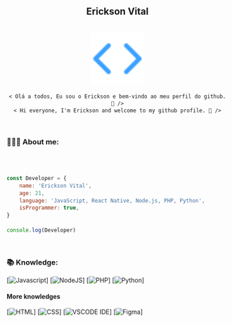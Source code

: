 <div style="display: inline_block" align="center">
  <h2> Erickson Vital </h2>
</div>

<div><br>
  <div style="display: inline_block" align="center">
    <a href="#"><img src="./code-icon.svg" height="120em"/></a>

    < Olá a todos, Eu sou o Erickson e bem-vindo ao meu perfil do github. 🚀 />
    < Hi everyone, I'm Erickson and welcome to my github profile. 🚀 />
  </div>
</div>

</br>

### 👨🏻‍💻 About me:

</br>

```javascript

const Developer = {
    name: 'Erickson Vital',
    age: 21,
    language: 'JavaScript, React Native, Node.js, PHP, Python', 
    isProgrammer: true,
}

console.log(Developer)
```

</br>

### 📚 Knowledge:

[<img height="32em" alt="Javascript" src="https://www.svgrepo.com/show/349419/javascript.svg" />]
[<img height="32em" alt="NodeJS" src="https://www.svgrepo.com/show/303658/nodejs-1-logo.svg" />]
[<img height="32em" alt="PHP" src="https://www.svgrepo.com/show/349474/php.svg" />]
[<img height="32em" alt="Python" src="https://www.svgrepo.com/show/354238/python.svg" />]


#### More knowledges

[<img height="32em" alt="HTML" src="https://www.svgrepo.com/show/349402/html5.svg" />]
[<img height="32em" alt="CSS" src="https://www.svgrepo.com/show/349330/css3.svg" />]
[<img height="32em" alt="VSCODE IDE" src="https://www.svgrepo.com/show/374171/vscode.svg" />]
[<img height="32em" alt="Figma" src="https://www.svgrepo.com/show/354987/figma.svg" />]
